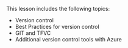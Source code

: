

This lesson includes the following topics:

- Version control
- Best Practices for version control
- GIT and TFVC
- Additional version control tools with Azure
